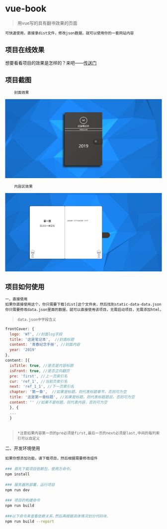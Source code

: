 # vue-book

> 用vue写的具有翻书效果的页面 </br>

``` bash
可快速使用，直接拿dist文件，修改json数据，就可以使用你的一套网站内容
```

## 项目在线效果

想要看看项目的效果是怎样的？来吧——[传送门](https://wuufeii.github.io/vue-book) <br />

## 项目截图

		封面效果
<div align="center">
  <img width="800" src="https://github.com/wuufeii/html-css/blob/master/assets/img-vueBook/1.png"/>
</div>

		内容区效果
<div align="center">
  <img width="800" src="https://github.com/wuufeii/html-css/blob/master/assets/img-vueBook/2.png"/>
</div>


## 项目如何使用

``` bash
一、直接使用
如果你直接使用这个，你只需要下载[dist]这个文件夹，然后找到static-data-data.json
你只需要修改data.json里面的数据，就可以直接使用该项目，无需启动项目，无需添加html，无需修改css,只需浏览器打开即可用
```

>     data.json中字段含义

```	JavaScript
frontCover: {
  logo: 'Wf', //封面log字段
  title: '这是笔记本',  //封面标题
  content: '青春纪念手册', //封面内容
  year: '2019' 
},
content: [{
  isTitle: true, //是否是内容标题
  isFront: true, //是否正向翻页
  pre: 'first', //上一页索引名
  cur: 'ref_1', //当前页索引名
  next: 'ref_1_1', //下一页索引名
  chapter: '第一章',  //如果是标题，则代表标题章节，否则可为空
  title: '这是第一章标题', //如果是标题，则代表标题题目，否则可为空
  content: '' //如果不是标题，则代表内容，否则可为空
  }, {
  ...
  }
  
 ```

>     *注意如果内容第一页的pre必须是first,最后一页的next必须是last,中间的每列索引可以自定义

二、开发环境使用

```bash
如果你想添加功能，请下载项目，然后根据需要修改组件

### 首先下载项目依赖包，使用方命令。
npm install

### 服务器热部署，运行项目
npm run dev

### 项目的构建命令
npm run build

###以下命令来查看依赖关系.然后再根据具体情况划分代码块.
npm run build --report
```
